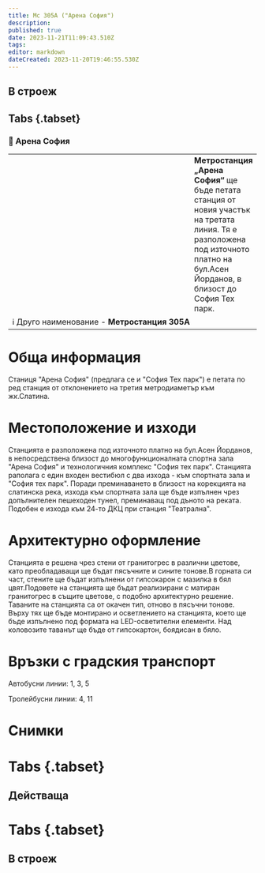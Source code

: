 ```yaml
---
title: Мс 305А ("Арена София")
description: 
published: true
date: 2023-11-21T11:09:43.510Z
tags: 
editor: markdown
dateCreated: 2023-11-20T19:46:55.530Z
---
```


## В строеж
## Tabs {.tabset}
### 🔵 Арена София
<table style="width:100%">
  <tr>
    <td style="width:400px"><img src=""></td>
    <td><b>Метростанция „Арена София“</b> ще бъде петата станция от новия участък на третата линия. Тя е разположена под източното платно на бул.Асен Йорданов, в близост до София Тех парк.
      <br></td>
  </tr>
  <td colspan=2 >ℹ️ Друго наименование - <b>Метростанция 305А</b></td>
</table>


# Обща информация

Станиця "Арена София" (предлага се и "София Тех парк") е петата по ред станция от отклонението на третия метродиаметър към жк.Слатина.

# Местоположение и изходи

Станцията е разположена под източното платно на бул.Асен Йорданов, в непосредствена близост до многофункционалната спортна зала "Арена София" и технологичния комплекс "София тех парк".
Станцията раполага с един входен вестибюл с два изхода - към спортната зала и "София тех парк".
Поради преминаването в близост на корекцията на слатинска река, изхода към спортната зала ще бъде изпълнен чрез допълнителен пешеходен тунел, преминаващ под дъното на реката. Подобен е изхода към 24-то ДКЦ при станция "Театрална".


# Архитектурно оформление
 
 Станцията е решена чрез стени от гранитогрес в различни цветове, като преобладаващи ще бъдат пясъчните и сините тонове.В горната си част, стените ще бъдат изпълнени от гипсокарон с мазилка в бял цвят.Подовете на станцията ще бъдат реализирани с матиран гранитогрес в същите цветове, с подобно архитектурно решение.
Таваните на станцията са от окачен тип, отново в пясъчни тонове. Върху тях ще бъде монтирано и осветлението на станцията, което ще бъде изпълнено под формата на LED-осветителни елементи. Над коловозите таванът ще бъде от гипсокартон, боядисан в бяло.

# Връзки с градския транспорт
Автобусни линии: 1, 3, 5

Тролейбусни линии: 4, 11

# Снимки
  
# Tabs {.tabset}
## Действаща

  
# Tabs {.tabset}
## В строеж